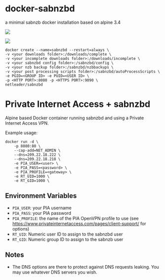 # docker-sabnzbd
a minimal sabnzb docker installation based on alpine 3.4

[![](https://images.microbadger.com/badges/version/netleader/sabnzbd.svg)](http://microbadger.com/images/netleader/sabnzbd "Get your own version badge on microbadger.com")

[![](https://images.microbadger.com/badges/image/netleader/sabnzbd.svg)](http://microbadger.com/images/netleader/sabnzbd "Get your own image badge on microbadger.com")

```
docker create --name=sabnzbd --restart=always \
-v <your downloads folder>:/downloads/complete \
-v <your incomplete downloads folder>:/downloads/incomplete \
-v <your sabnzbd config folder>:/sabnzbd/config \
-v <your nzb backup folder>:/sabnzbd/nzbbackups \
-v <your post processing scripts folder>:/sabnzbd/autoProcessScripts \
-e PGID=<GROUP ID> -e PUID=<USER ID> \
-p <HTTP PORT>:8080 -p <HTTPS PORT>:9090 \
netleader/sabnzbd
```


Private Internet Access + sabnzbd
===================================

Alpine based Docker container running sabnzbd
and using a Private Internet Access VPN.

Example usage:

    docker run -d \
        -p 8080:80 \
        --cap-add=NET_ADMIN \
        --dns=209.22.18.222 \
        --dns=209.22.18.218 \
        -e PIA_USER=<user> \
        -e PIA_PASS=<password> \
        -e PIA_PROFILE=<gateway> \
        -e RT_UID=1000 \
        -e RT_GID=1000 \
        

Environment Variables
---------------------

- ``PIA_USER``: your PIA username
- ``PIA_PASS``: your PIA password
- ``PIA_PROFILE``: the name of the PIA OpenVPN profile to use (see
  https://www.privateinternetaccess.com/pages/client-support/ for options)
- ``RT_UID``: Numeric user ID to assign to the sabnzbd user
- ``RT_GID``: Numeric group ID to assign to the sabnzb user

Notes
-----

- The DNS options are there to protect against DNS requests leaking. You may
  use whatever DNS servers you wish.
